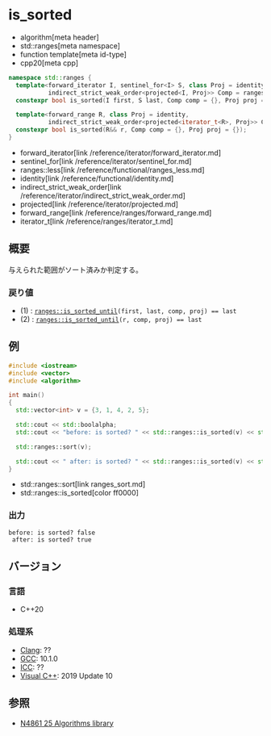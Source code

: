 # is_sorted
* algorithm[meta header]
* std::ranges[meta namespace]
* function template[meta id-type]
* cpp20[meta cpp]

```cpp
namespace std::ranges {
  template<forward_iterator I, sentinel_for<I> S, class Proj = identity,
           indirect_strict_weak_order<projected<I, Proj>> Comp = ranges::less>
  constexpr bool is_sorted(I first, S last, Comp comp = {}, Proj proj = {});

  template<forward_range R, class Proj = identity,
           indirect_strict_weak_order<projected<iterator_t<R>, Proj>> Comp = ranges::less>
  constexpr bool is_sorted(R&& r, Comp comp = {}, Proj proj = {});
}
```
* forward_iterator[link /reference/iterator/forward_iterator.md]
* sentinel_for[link /reference/iterator/sentinel_for.md]
* ranges::less[link /reference/functional/ranges_less.md]
* identity[link /reference/functional/identity.md]
* indirect_strict_weak_order[link /reference/iterator/indirect_strict_weak_order.md]
* projected[link /reference/iterator/projected.md]
* forward_range[link /reference/ranges/forward_range.md]
* iterator_t[link /reference/ranges/iterator_t.md]

## 概要
与えられた範囲がソート済みか判定する。

### 戻り値
- (1) : [`ranges::is_sorted_until`](/reference/algorithm/ranges_is_sorted_until.md)`(first, last, comp, proj) == last`
- (2) : [`ranges::is_sorted_until`](/reference/algorithm/ranges_is_sorted_until.md)`(r, comp, proj) == last`

## 例
```cpp example
#include <iostream>
#include <vector>
#include <algorithm>

int main()
{
  std::vector<int> v = {3, 1, 4, 2, 5};

  std::cout << std::boolalpha;
  std::cout << "before: is sorted? " << std::ranges::is_sorted(v) << std::endl;

  std::ranges::sort(v);

  std::cout << " after: is sorted? " << std::ranges::is_sorted(v) << std::endl;
}
```
* std::ranges::sort[link ranges_sort.md]
* std::ranges::is_sorted[color ff0000]

### 出力
```
before: is sorted? false
 after: is sorted? true
```

## バージョン
### 言語
- C++20

### 処理系
- [Clang](/implementation.md#clang): ??
- [GCC](/implementation.md#gcc): 10.1.0
- [ICC](/implementation.md#icc): ??
- [Visual C++](/implementation.md#visual_cpp): 2019 Update 10

## 参照
- [N4861 25 Algorithms library](https://timsong-cpp.github.io/cppwp/n4861/algorithms)
